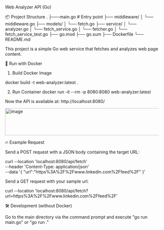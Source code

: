 Web Analyzer API (Go)

📦 Project Structure
.
├──-main.go        # Entry point
├── middleware/
│   └── middleware.go
├── models/
│   └── fetch.go
├── service/
│       └── analyzer.go 
│       └── fetch_service.go 
│       └── fetcher.go 
│       └── fetch_service_test.go 
├── go.mod
├── go.sum
├── Dockerfile
└── README.md

This project is a simple Go web service that fetches and analyzes web page content.

🚀 Run with Docker
1. Build Docker Image

docker build -t web-analyzer:latest .

2. Run Container
docker run -it --rm -p 8080:8080 web-analyzer:latest

Now the API is available at: http://localhost:8080/

<img width="1448" height="89" alt="image" src="https://github.com/user-attachments/assets/8bc5eafa-64ff-4330-b910-d3899b956a27" />

🔥 Example Request

Send a POST request with a JSON body containing the target URL:

curl --location 'localhost:8080/api/fetch' \
--header 'Content-Type: application/json' \
--data '{
    "url":"https%3A%2F%2Fwww.linkedin.com%2Ffeed%2F"
}'

Send a GET request with your sample url:

curl --location 'localhost:8080/api/fetch?url=https%3A%2F%2Fwww.linkedin.com%2Ffeed%2F'



🛠 Development (without Docker)

Go to the main directory via the command prompt and execute "go run main.go" or "go run ."
